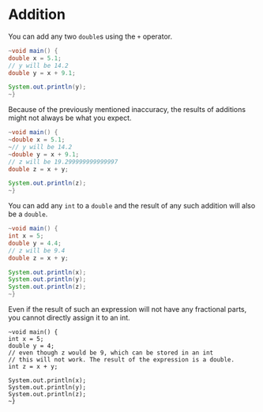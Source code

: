 # Addition

You can add any two `double`s using the `+` operator.

```java
~void main() {
double x = 5.1;
// y will be 14.2
double y = x + 9.1;

System.out.println(y);
~}
```

Because of the previously mentioned inaccuracy, the results of additions might not always be what you expect.

```java
~void main() {
~double x = 5.1;
~// y will be 14.2
~double y = x + 9.1;
// z will be 19.299999999999997
double z = x + y;

System.out.println(z);
~}
```

You can add any `int` to a `double` and the result of any such addition will also be a `double`.

```java
~void main() {
int x = 5;
double y = 4.4;
// z will be 9.4
double z = x + y;

System.out.println(x);
System.out.println(y);
System.out.println(z);
~}
```

Even if the result of such an expression will not have any fractional parts, you cannot directly assign it to an int.

```java,does_not_compile
~void main() {
int x = 5;
double y = 4;
// even though z would be 9, which can be stored in an int
// this will not work. The result of the expression is a double.
int z = x + y;

System.out.println(x);
System.out.println(y);
System.out.println(z);
~}
```
